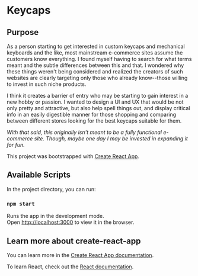 # Keycaps

## Purpose
As a person starting to get interested in custom keycaps and mechanical keyboards and the like, most mainstream e-commerce sites assume the customers know everything. I found myself having to search for what terms meant and the subtle differences between this and that. I wondered why these things weren't being considered and realized the creators of such websites are clearly targeting only those who already know--those willing to invest in such niche products.

I think it creates a barrier of entry who may be starting to gain interest in a new hobby or passion. I wanted to design a UI and UX that would be not only pretty and attractive, but also help spell things out, and display critical info in an easily digestible manner for those shopping and comparing between different stores looking for the best keycaps suitable for them.

*With that said, this originally isn't meant to be a fully functional e-commerce site. Though, maybe one day I may be invested in expanding it for fun.*

This project was bootstrapped with [Create React App](https://github.com/facebook/create-react-app).

## Available Scripts

In the project directory, you can run:

### `npm start`

Runs the app in the development mode.\
Open [http://localhost:3000](http://localhost:3000) to view it in the browser.

## Learn more about create-react-app

You can learn more in the [Create React App documentation](https://facebook.github.io/create-react-app/docs/getting-started).

To learn React, check out the [React documentation](https://reactjs.org/).
